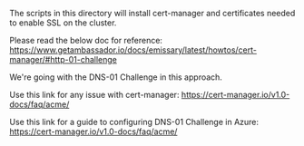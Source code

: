 The scripts in this directory will install cert-manager and certificates needed to enable SSL on the cluster.

Please read the below doc for reference:
https://www.getambassador.io/docs/emissary/latest/howtos/cert-manager/#http-01-challenge

We're going with the DNS-01 Challenge in this approach.

Use this link for any issue with cert-manager:
https://cert-manager.io/v1.0-docs/faq/acme/

Use this link for a guide to configuring DNS-01 Challenge in Azure:
https://cert-manager.io/v1.0-docs/faq/acme/
